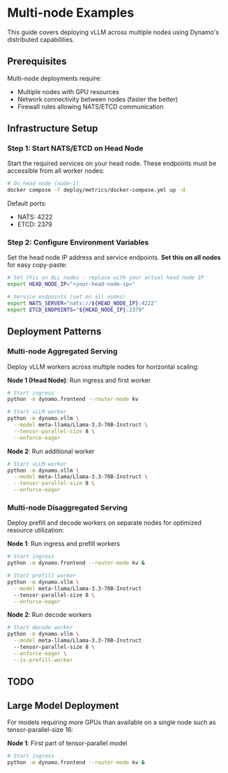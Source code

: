 <!--
SPDX-FileCopyrightText: Copyright (c) 2025 NVIDIA CORPORATION & AFFILIATES. All rights reserved.
SPDX-License-Identifier: Apache-2.0
-->

# Multi-node Examples

This guide covers deploying vLLM across multiple nodes using Dynamo's distributed capabilities.

## Prerequisites

Multi-node deployments require:
- Multiple nodes with GPU resources
- Network connectivity between nodes (faster the better)
- Firewall rules allowing NATS/ETCD communication

## Infrastructure Setup

### Step 1: Start NATS/ETCD on Head Node

Start the required services on your head node. These endpoints must be accessible from all worker nodes:

```bash
# On head node (node-1)
docker compose -f deploy/metrics/docker-compose.yml up -d
```

Default ports:
- NATS: 4222
- ETCD: 2379

### Step 2: Configure Environment Variables

Set the head node IP address and service endpoints. **Set this on all nodes** for easy copy-paste:

```bash
# Set this on ALL nodes - replace with your actual head node IP
export HEAD_NODE_IP="<your-head-node-ip>"

# Service endpoints (set on all nodes)
export NATS_SERVER="nats://${HEAD_NODE_IP}:4222"
export ETCD_ENDPOINTS="${HEAD_NODE_IP}:2379"
```

## Deployment Patterns

### Multi-node Aggregated Serving

Deploy vLLM workers across multiple nodes for horizontal scaling:

**Node 1 (Head Node)**: Run ingress and first worker
```bash
# Start ingress
python -m dynamo.frontend --router-mode kv

# Start vLLM worker
python -m dynamo.vllm \
  --model meta-llama/Llama-3.3-70B-Instruct \
  --tensor-parallel-size 8 \
  --enforce-eager
```

**Node 2**: Run additional worker
```bash
# Start vLLM worker
python -m dynamo.vllm \
  --model meta-llama/Llama-3.3-70B-Instruct \
  --tensor-parallel-size 8 \
  --enforce-eager
```

### Multi-node Disaggregated Serving

Deploy prefill and decode workers on separate nodes for optimized resource utilization:

**Node 1**: Run ingress and prefill workers
```bash
# Start ingress
python -m dynamo.frontend --router-mode kv &

# Start prefill worker
python -m dynamo.vllm \
  --model meta-llama/Llama-3.3-70B-Instruct
  --tensor-parallel-size 8 \
  --enforce-eager
```

**Node 2**: Run decode workers
```bash
# Start decode worker
python -m dynamo.vllm \
  --model meta-llama/Llama-3.3-70B-Instruct
  --tensor-parallel-size 8 \
  --enforce-eager \
  --is-prefill-worker
```


## TODO

## Large Model Deployment

For models requiring more GPUs than available on a single node such as tensor-parallel-size 16:

**Node 1**: First part of tensor-parallel model
```bash
# Start ingress
python -m dynamo.frontend --router-mode kv &
```

